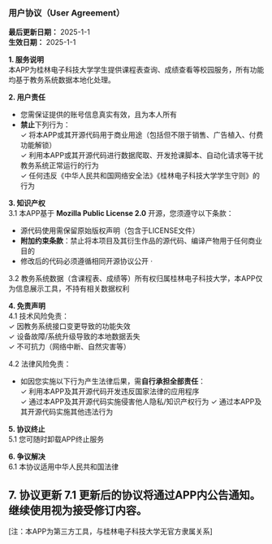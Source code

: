 ### **用户协议（User Agreement）**

**最后更新日期：** 2025-1-1  
**生效日期：** 2025-1-1

**1. 服务说明**  
本APP为桂林电子科技大学学生提供课程表查询、成绩查看等校园服务，所有功能均基于教务系统数据本地化处理。

**2. 用户责任**
- 您需保证提供的账号信息真实有效，且为本人所有
- **禁止**下列行为：  
  ✓ 将本APP或其开源代码用于商业用途（包括但不限于销售、广告植入、付费功能解锁）  
  ✓ 利用本APP或其开源代码进行数据爬取、开发抢课脚本、自动化请求等干扰教务系统正常运行的行为  
  ✓ 任何违反《中华人民共和国网络安全法》《桂林电子科技大学学生守则》的行为

**3. 知识产权**  
3.1 本APP基于 **Mozilla Public License 2.0** 开源，您须遵守以下条款：

- 源代码使用需保留原始版权声明（包含于LICENSE文件）
- **附加约束条款**：禁止将本项目及其衍生作品的源代码、编译产物用于任何商业目的
- 修改后的代码必须遵循相同开源协议公开  ·

3.2 教务系统数据（含课程表、成绩等）所有权归属桂林电子科技大学，本APP仅为信息展示工具，不持有相关数据权利

**4. 免责声明**  
4.1 技术风险免责：  
✓ 因教务系统接口变更导致的功能失效  
✓ 设备故障/系统升级导致的本地数据丢失  
✓ 不可抗力（网络中断、自然灾害等）

4.2 法律风险免责：

- 如因您实施以下行为产生法律后果，需**自行承担全部责任**：  
  ✓ 利用本APP及其开源代码开发违反国家法律的应用程序  
  ✓ 通过本APP及其开源代码实施侵害他人隐私/知识产权行为
  ✓ 通过本APP及其开源代码实施其他违法行为

**5. 协议终止**  
5.1 您可随时卸载APP终止服务

**6. 争议解决**  
6.1 本协议适用中华人民共和国法律

**7. 协议更新**
7.1 更新后的协议将通过APP内公告通知。继续使用视为接受修订内容。
---

[注：本APP为第三方工具，与桂林电子科技大学无官方隶属关系]